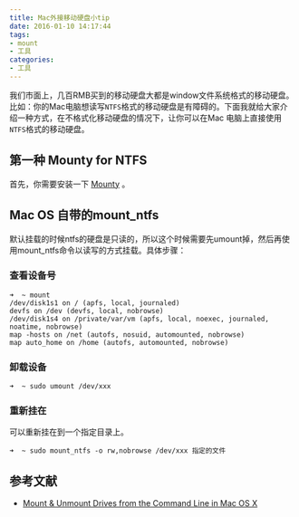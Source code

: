 ```yaml
---
title: Mac外接移动硬盘小tip
date: 2016-01-10 14:17:44
tags:
- mount
- 工具
categories:
- 工具
---
```


我们市面上，几百RMB买到的移动硬盘大都是window文件系统格式的移动硬盘。比如：你的Mac电脑想读写`NTFS`格式的移动硬盘是有障碍的。下面我就给大家介绍一种方式，在不格式化移动硬盘的情况下，让你可以在Mac 电脑上直接使用`NTFS`格式的移动硬盘。

<!--more-->



## 第一种 Mounty for NTFS

首先，你需要安装一下 [Mounty](https://mounty.app/) 。



## Mac OS 自带的mount_ntfs

默认挂载的时候ntfs的硬盘是只读的，所以这个时候需要先umount掉，然后再使用mount_ntfs命令以读写的方式挂载。具体步骤：

### 查看设备号

```
➜  ~ mount
/dev/disk1s1 on / (apfs, local, journaled)
devfs on /dev (devfs, local, nobrowse)
/dev/disk1s4 on /private/var/vm (apfs, local, noexec, journaled, noatime, nobrowse)
map -hosts on /net (autofs, nosuid, automounted, nobrowse)
map auto_home on /home (autofs, automounted, nobrowse)
```

### 卸载设备

```
➜  ~ sudo umount /dev/xxx
```

### 重新挂在

可以重新挂在到一个指定目录上。

```
➜  ~ sudo mount_ntfs -o rw,nobrowse /dev/xxx 指定的文件
```





## 参考文献

- [Mount & Unmount Drives from the Command Line in Mac OS X](http://osxdaily.com/2013/05/13/mount-unmount-drives-from-the-command-line-in-mac-os-x/)